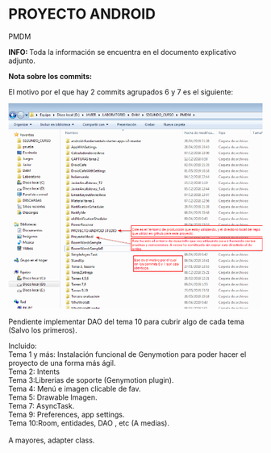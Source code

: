 # PROYECTO ANDROID
PMDM

<b>INFO: </b>
Toda la información se encuentra en el documento explicativo adjunto.

<b>Nota sobre los commits:</b>

El motivo por el que hay 2 commits agrupados 6 y 7 es el siguiente:

![](https://raw.githubusercontent.com/arkaland/ProyectoAndroidStudio/master/explicacioncommits.png)

Pendiente implementar DAO del tema 10 para cubrir algo de cada tema (Salvo los primeros).

Incluido:<br/>
Tema 1 y más: Instalación funcional de Genymotion para poder hacer el proyecto de una forma más ágil.<br/>
Tema 2: Intents<br/>
Tema 3:Librerias de soporte (Genymotion plugin).<br/>
Tema 4: Menú e imagen clicable de fav.<br/>
Tema 5: Drawable Imagen.<br/>
Tema 7: AsyncTask.<br/>
Tema 9: Preferences, app settings.<br/>
Tema 10:Room, entidades, DAO , etc (A medias).<br/>
<br/>
A mayores, adapter class.

